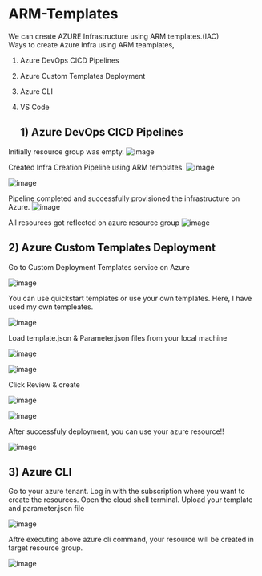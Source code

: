 # ARM-Templates

We can create AZURE Infrastructure using ARM templates.(IAC) <br>
Ways to create Azure Infra using ARM teamplates,
1) Azure DevOps CICD Pipelines
2) Azure Custom Templates Deployment
3) Azure CLI 
4) VS Code 

    ## 1) Azure DevOps CICD Pipelines
   
Initially resource group was empty. 
![image](https://github.com/samirwadkar31/ARM-Templates/assets/74359548/03996c10-bbee-45d4-859f-897b4a36ba6a)

Created Infra Creation Pipeline using ARM templates.
![image](https://github.com/samirwadkar31/ARM-Templates/assets/74359548/17df3cc0-d190-4f2f-a406-b3c1a3a488e7)

![image](https://github.com/samirwadkar31/AzureInfraCreation_ARM_Templates/assets/74359548/0e1604ea-19ba-4851-aced-f70fb198139f)


Pipeline completed and successfully provisioned the infrastructure on Azure.
![image](https://github.com/samirwadkar31/ARM-Templates/assets/74359548/8a6b80e6-6082-4f84-a534-2752ac1b2e48)

All resources got reflected on azure resource group
![image](https://github.com/samirwadkar31/ARM-Templates/assets/74359548/809a9cd8-258c-4593-a341-89c6f61a2f2e)


   ## 2) Azure Custom Templates Deployment

Go to Custom Deployment Templates service on Azure

 ![image](https://github.com/samirwadkar31/AzureInfraCreation_ARM_Templates/assets/74359548/7879dc1a-134b-45a0-b13e-53f3434a97e2)

You can use quickstart templates or use your own templates. Here, I have used my own templeates.

 ![image](https://github.com/samirwadkar31/AzureInfraCreation_ARM_Templates/assets/74359548/807f9231-ed9d-4307-bb5b-38f7ae0036da)

Load template.json & Parameter.json files from your local machine 

![image](https://github.com/samirwadkar31/AzureInfraCreation_ARM_Templates/assets/74359548/000bfe7d-1b84-4124-b92f-18642b2081e3)

![image](https://github.com/samirwadkar31/AzureInfraCreation_ARM_Templates/assets/74359548/eb03e491-511e-4abd-b6bb-ecf0af989bdf)

Click Review & create

![image](https://github.com/samirwadkar31/AzureInfraCreation_ARM_Templates/assets/74359548/41d85a0e-83bd-4268-85c1-244c790e18d1)

![image](https://github.com/samirwadkar31/AzureInfraCreation_ARM_Templates/assets/74359548/3baedbfb-b689-4cbf-80ea-e0c6d94b7e2c)

After successfuly deployment, you can use your azure resource!!

![image](https://github.com/samirwadkar31/AzureInfraCreation_ARM_Templates/assets/74359548/bef31ce1-1d1c-43f9-839f-3a1980ab1a4f)

   ## 3) Azure CLI

Go to your azure tenant. Log in with the subscription where you want to create the resources. Open the cloud shell terminal. Upload your template and parameter.json file

![image](https://github.com/samirwadkar31/AzureInfraCreation_ARM_Templates/assets/74359548/381602e4-2d08-4296-9f29-ba868d239f4a)

Aftre executing above azure cli command, your resource will be created in target resource group.

![image](https://github.com/samirwadkar31/AzureInfraCreation_ARM_Templates/assets/74359548/7369bdf1-ab44-4da3-8c78-f986a91c2162)

